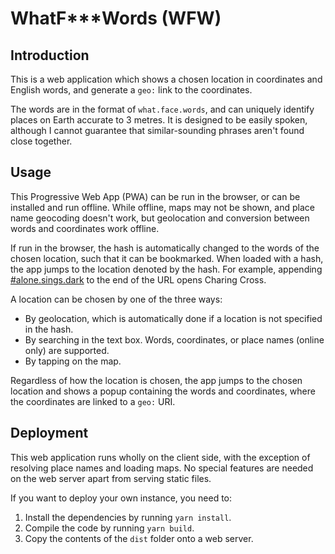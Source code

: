 # WhatF***Words (WFW)
## Introduction
This is a web application which shows a chosen location in coordinates and 
English words, and generate a `geo:` link to the coordinates.

The words are in the format of `what.face.words`, and can uniquely identify
places on Earth accurate to 3 metres. It is designed to be easily spoken,
although I cannot guarantee that similar-sounding phrases aren't found close
together.

## Usage
This Progressive Web App (PWA) can be run in the browser, or can be installed
and run offline. While offline, maps may not be shown, and place name geocoding
doesn't work, but geolocation and conversion between words and coordinates work
offline.

If run in the browser, the hash is automatically changed to the words of the
chosen location, such that it can be bookmarked. When loaded with a hash, the
app jumps to the location denoted by the hash. For example, appending
[#alone.sings.dark](https://miklcct.github.io/WhatFxxxWords/#alone.sings.dark) 
to the end of the URL opens Charing Cross.

A location can be chosen by one of the three ways:
* By geolocation, which is automatically done if a location is not specified in
  the hash.
* By searching in the text box. Words, coordinates, or place names (online only)
  are supported.
* By tapping on the map.

Regardless of how the location is chosen, the app jumps to the chosen location
and shows a popup containing the words and coordinates, where the coordinates
are linked to a `geo:` URI.

## Deployment
This web application runs wholly on the client side, with the exception of 
resolving place names and loading maps. No special features are needed on the
web server apart from serving static files.

If you want to deploy your own instance, you need to:
1. Install the dependencies by running `yarn install`.
2. Compile the code by running `yarn build`.
3. Copy the contents of the `dist` folder onto a web server.